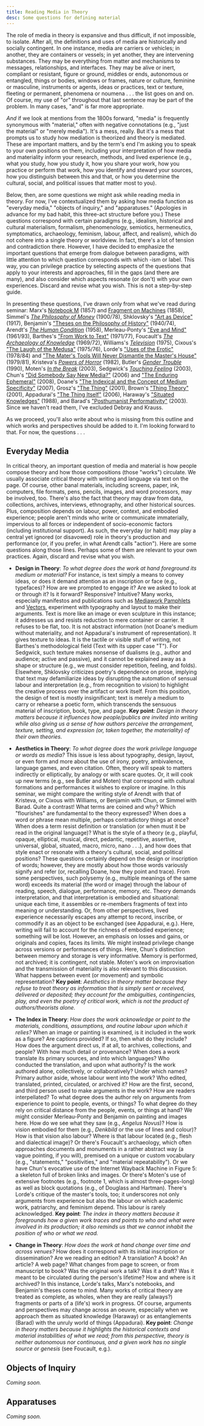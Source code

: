 ```yaml
---
title: Reading Media in Theory 
desc: Some questions for defining material 
---
```


The role of media in theory is expansive and thus difficult, if not impossible, to isolate. After all, the definitions and uses of media are historically and socially contingent. In one instance, media are carriers or vehicles; in another, they are containers or vessels; in yet another, they are intervening substances. They may be everything from matter and mechanisms to messages, relationships, and interfaces. They may be alive or inert, compliant or resistant, figure or ground, middles or ends, autonomous or entangled, things or bodies, windows or frames, nature or culture, feminine or masculine, instruments or agents, ideas or practices, text or texture, fleeting or permanent, phenomena or noumena . . . the list goes on and on. Of course, my use of "or" throughout that last sentence may be part of the problem. In many cases, "and" is far more appropriate. 

*And* if we look at mentions from the 1800s forward, "media" is frequently synonymous with "material," often with negative connotations (e.g., "just the material" or "merely media"). It's a mess, really. But it's a mess that prompts us to study how mediation is theorized and theory is mediated. These are important matters, and by the term's end I'm asking you to speak to your own positions on them, including your interpretation of how media and materiality inform your research, methods, and lived experience (e.g., what you study, how you study it, how you share your work, how you practice or perform that work, how you identify and steward your sources, how you distinguish between this and that, or how you determine the cultural, social, and political issues that matter most to you).   

Below, then, are some questions we might ask while reading media in theory. For now, I've contextualized them by asking how media function as "everyday media," "objects of inquiry," and "apparatuses." (Apologies in advance for my bad habit, this three-act structure before you.) These questions correspond with certain paradigms (e.g., idealism, historical and cultural materialism, formalism, phenomenology, semiotics, hermeneutics, symptomatics, archaeology, feminism, labour, affect, and realism), which do not cohere into a single theory or worldview. In fact, there's a lot of tension and contradiction there. However, I have decided to emphasize the important questions that emerge from dialogue between paradigms, with little attention to which question corresponds with which -ism or label. This way, you can privilege practice by selecting aspects of the questions that apply to your interests and approaches, fill in the gaps (and there are many), and also consider which aspects resonate (or don't) with your own experiences. Discard and revise what you wish. This is not a step-by-step guide.  

In presenting these questions, I've drawn only from what we've read during seminar: Marx's [Notebook M](https://www.marxists.org/archive/marx/works/1857/grundrisse/ch01.htm) (1857) and [Fragment on Machines](https://www.marxists.org/archive/marx/works/1857/grundrisse/ch13.htm#p690) (1858), Simmel's [*The Philosophy of Money*](http://www.jenteryteaches.com/noneshall/cspt/simmelMoney.pdf) (1900/78), Shklovsky's ["Art as Device"](http://www.jenteryteaches.com/noneshall/cspt/shklovskyDevice.pdf) (1917), Benjamin's ["Theses on the Philosophy of History"](http://jenteryteaches.com/noneshall/cspt/benjaminTheses.pdf) (1940/74), Arendt's [*The Human Condition*](http://www.jenteryteaches.com/noneshall/cspt/arendtHumanCondition.pdf) (1958), Merleau-Ponty's ["Eye and Mind"](http://www.jenteryteaches.com/noneshall/cspt/merleauPontyEyeMind.pdf) (1961/93), Barthes's ["From Work to Text"](http://www.jenteryteaches.com/noneshall/cspt/barthesText.pdf) (1971/77), Foucault's [*The Archaeology of Knowledge*](http://www.jenteryteaches.com/noneshall/cspt/foucaultArchaeology.pdf) (1969/72), Williams's [*Television*](http://www.jenteryteaches.com/noneshall/cspt/williamsTelevision.pdf) (1975), Cixous's ["The Laugh of the Medusa"](http://www.jenteryteaches.com/noneshall/cspt/cixousMedusa.pdf) (1975/76), Lorde's ["Uses of the Erotic"](http://www.jenteryteaches.com/noneshall/cspt/lordeErotic.pdf) (1978/84) and ["The Mater's Tools Will Never Dismantle the Master's House"](http://www.jenteryteaches.com/noneshall/cspt/lordeTools.pdf) (1979/81), Kristeva's [*Powers of Horror*](http://www.jenteryteaches.com/noneshall/cspt/kristevaAbjection.pdf) (1982), Butler's [*Gender Trouble*](http://www.jenteryteaches.com/noneshall/cspt/butlerGT.pdf) (1990), Moten's [*In the Break*](http://www.jenteryteaches.com/noneshall/cspt/motenBreak.pdf) (2003), Sedgwick's [*Touching Feeling*](http://www.jenteryteaches.com/noneshall/cspt/sedgwickTF.pdf) (2003), Chun's ["Did Somebody Say New Media?"](http://www.jenteryteaches.com/noneshall/cspt/chunNewMedia.pdf) (2006) and ["The Enduring Ephemeral"](http://www.jenteryteaches.com/noneshall/cspt/chunEnduringEphemeral.pdf) (2008), Doane's ["The Indexical and the Concept of Medium Specificity"](http://www.jenteryteaches.com/noneshall/cspt/doaneIndexical.pdf) (2007), Grosz's ["The Thing"](http://www.jenteryteaches.com/noneshall/cspt/groszThing.pdf) (2001), Brown's ["Thing Theory"](http://www.jenteryteaches.com/noneshall/cspt/brownBillThing.pdf) (2001), Appadurai's ["The Thing Itself"](http://www.jenteryteaches.com/noneshall/cspt/appaduraiThing.pdf) (2006), Haraway's ["Situated Knowledges"](http://www.jenteryteaches.com/noneshall/cspt/harawaySituated.pdf) (1988), and Barad's ["Posthumanist Performativity"](http://www.jenteryteaches.com/noneshall/cspt/baradPP.pdf) (2003). Since we haven't read them, I've excluded Debray and Krauss. 

As we proceed, you'll also write about who is missing from this outline and which works and perspectives should be added to it. I'm looking forward to that. For now, the questions . . . 

## Everyday Media 

In critical theory, an important question of media and material is how people compose theory and how those compositions (those "works") circulate. We usually associate critical theory with writing and language via text on the page. Of course, other banal materials, including screens, paper, ink, computers, file formats, pens, pencils, images, and word processors, may be involved, too. There's also the fact that theory may draw from data, collections, archives, interviews, ethnography, and other historical sources. Plus, composition depends on labour, power, context, and embodied experience; people aren't minds who write or communicate immaterially, impervious to all forces or independent of socio-economic factors (including institutional support). As such, the everyday (or habit) may play a central yet ignored (or disavowed) role in theory's production and performance (or, if you prefer, in what Arendt calls "action"). Here are some questions along those lines. Perhaps some of them are relevant to your own practices. Again, discard and revise what you wish.  

* **Design in Theory**: *To what degree does the work at hand foreground its medium or material?* For instance, is text simply a means to convey ideas, or does it demand attention as an inscription or face (e.g., typefaces)? How are we prompted to engage it? Are we asked to look at or through it? Is it forward? Responsive? Intuitive? Many works, especially manifestos and publications such as [Mediawork Pamphlets](https://mitpress.mit.edu/sites/default/files/titles/content/mediawork/index.html) and [Vectors](http://vectorsjournal.org/issues/index.php?issue=7), experiment with typography and layout to make their arguments. Text is more like an image or even sculpture in this instance; it addresses us and resists reduction to mere container or carrier. It refuses to be flat, too. It is not abstract information (not Doane's medium without materiality, and not Appadurai's instrument of representation). It gives texture to ideas. It is the tactile or visible stuff of writing, not Barthes's methodological field (Text with its upper case "T"). For Sedgwick, such texture makes nonsense of dualisms (e.g., author and audience; active and passive), and it cannot be explained away as a shape or structure (e.g., we must consider repetition, feeling, and folds). Elsewhere, Shklovsky criticizes poetry's dependence on prose, implying that text may defamiliarize ideas by disrupting the automation of sensual labour and interpretation (e.g., from recognition to vision) to highlight the creative process over the artifact or work itself. From this position, the design of text is mostly insignificant; text is merely a medium to carry or rehearse a poetic form, which transcends the sensuous material of inscription, book, type, and page. **Key point**: *Design in theory matters because it influences how people/publics are invited into writing while also giving us a sense of how authors perceive the arrangement, texture, setting, and expression (or, taken together, the materiality) of their own theories.*       

* **Aesthetics in Theory**: *To what degree does the work privilege language or words as media?* This issue is less about typography, design, layout, or even form and more about the use of irony, poetry, ambivalence, language games, and even citation. Often, theory will speak to matters indirectly or elliptically, by analogy or with scare quotes. Or, it will cook up new terms (e.g., see Butler and Moten) that correspond with cultural formations and performances it wishes to explore or imagine. In this seminar, we might compare the writing style of Arendt with that of Kristeva, or Cixous with Williams, or Benjamin with Chun, or Simmel with Barad. Quite a contrast! What terms are coined and why? Which "flourishes" are fundamental to the theory expressed? When does a word or phrase mean multiple, perhaps contradictory things at once? When does a term resist definition or translation (or when must it be read in the original language)? What is the style of a theory (e.g., playful, opaque, elliptical, musical, direct, pedantic, repetitive, assertive, universal, global, situated, macro, micro, nano . . .), and how does that style enact or resonate with a theory's cultural, social, and political positions? These questions certainly depend on the design or inscription of words; however, they are mostly about how those words variously signify and refer (or, recalling Doane, how they point and trace). From some perspectives, such polysemy (e.g., multiple meanings of the same word) exceeds its material (the word or image) through the labour of reading, speech, dialogue, performance, memory, etc. Theory demands interpretation, and that interpretation is embodied and situational: unique each time, it assembles or re-members fragments of text into meaning or understanding. Or, from other perspectives, lived experience necessarily escapes any attempt to record, inscribe, or commodify it as an object to be exchanged (see Appadurai, e.g.). Here, writing will fail to account for the richness of embodied experience; something will be lost. However, an emphasis on losses and gains, or originals and copies, faces its limits. We might instead privilege change across versions or performances of things. Here, Chun's distinction between memory and storage is very informative. Memory is performed, not archived; it is contingent, not stable. Moten's work on improvisation and the transmission of materiality is also relevant to this discussion. What happens between event (or movement) and symbolic representation? **Key point**: *Aesthetics in theory matter because they refuse to treat theory as information that is simply sent or received, delivered or deposited; they account for the ambiguities, contingencies, play, and even the poetry of critical work, which is not the product of authors/theorists alone.*   

* **The Index in Theory**: *How does the work acknowledge or point to the materials, conditions, assumptions, and routine labour upon which it relies?* When an image or painting is examined, is it included in the work as a figure? Are captions provided? If so, then what do they include? How does the argument direct us, if at all, to archives, collections, and people? With how much detail or provenance? When does a work translate its primary sources, and into which languages? Who conducted the translation, and upon what authority? Is the work authored alone, collectively, or collaboratively? Under which names? Primary author aside, whose labour went into the work? Who edited, translated, printed, circulated, or archived it? How are the first, second, and third person used to make arguments in the work? How are readers interpellated? To what degree does the author rely on arguments from experience to point to people, events, or things? To what degree do they rely on critical distance from the people, events, or things at hand? We might consider Merleau-Ponty and Benjamin on painting and images here. How do we see what they saw (e.g., *Angelus Novus*)? How is vision embodied for them (e.g., *Denkbild* or the use of lines and colour)? How is that vision also labour? Where is that labour located (e.g., flesh and dialectical image)? Or there's Foucault's archaeology, which often approaches documents and monuments in a rather abstract way (a vague pointing, if you will), premised on a unique or custom vocabulary (e.g., "statements," "positivities," and "material repeatability"). Or we have Chun's evocative use of the Internet Wayback Machine in Figure 5: a skeleton full of broken links and images. Or there's Moten's use of extensive footnotes (e.g., footnote 1, which is almost three-pages-long) as well as block quotations (e.g., of Douglass and Hartman). There's Lorde's critique of the master's tools, too; it underscores not only arguments from experience but also the labour on which academic work, patriarchy, and feminism depend. This labour is rarely acknowledged. **Key point**: *The index in theory matters because it foregrounds how a given work traces and points to who and what were involved in its production; it also reminds us that we cannot inhabit the position of who or what we read.*   

* **Change in Theory**: *How does the work at hand change over time and across venues?* How does it correspond with its initial inscription or dissemination? Are we reading an edition? A translation? A book? An article? A web page? What changes from page to screen, or from manuscript to book? Was the original work a talk? Was it a draft? Was it meant to be circulated during the person's lifetime? How and where is it archived? In this instance, Lorde's talks, Marx's notebooks, and Benjamin's theses come to mind. Many works of critical theory are treated as complete, as wholes, when they are really (always?) fragments or parts of a (life's) work in progress. Of course, arguments and perspectives may change across an oeuvre, especially when we approach them as situated knowledge (Haraway) or as entanglements (Barad) with the unruly world of things (Appadurai). **Key point**: *Change in theory matters because it highlights the historical contexts and material instabilities of what we read; from this perspective, theory is neither autonomous nor continuous, and a given work has no single source or genesis* (see Foucault, e.g.). 

## Objects of Inquiry 

*Coming soon.*

## Apparatuses

*Coming soon.*

